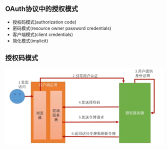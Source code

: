 ## OAuth协议中的授权模式

- 授权码模式(authorization code)
- 密码模式(resource owner password credentials)
- 客户端模式(client credentials)
- 简化模式(implicit)



## 授权码模式

![image-20230129220248377](media/5.2.OAuth的4种授权模式/image-20230129220248377.png)